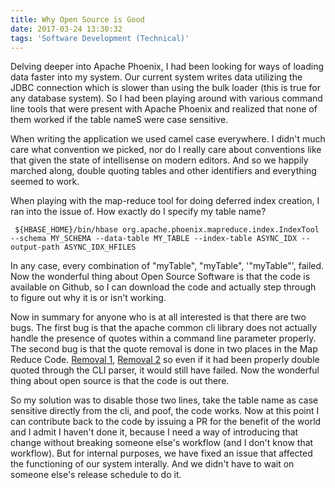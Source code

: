 ```yaml
---
title: Why Open Source is Good
date: 2017-03-24 13:30:32
tags: 'Software Development (Technical)'
---
```

Delving deeper into Apache Phoenix, I had been looking for ways of loading data faster into my system. Our current system writes data utilizing the JDBC connection which is slower than using the bulk loader (this is true for any database system). So I had been playing around with various command line tools that were present with Apache Phoenix and realized that none of them worked if the table nameS were case sensitive. 

When writing the application we used camel case everywhere. I didn't much care what convention we picked, nor do I really care about conventions like that given the state of intellisense on modern editors. And so we happily marched along, double quoting tables and other identifiers and everything seemed to work. 

When playing with the map-reduce tool for doing deferred index creation, I ran into the issue of. How exactly do I specify my table name?

` ${HBASE_HOME}/bin/hbase org.apache.phoenix.mapreduce.index.IndexTool
  --schema MY_SCHEMA --data-table MY_TABLE --index-table ASYNC_IDX
  --output-path ASYNC_IDX_HFILES`

  In any case, every combination of "myTable", \"myTable\", '\"myTable\"', failed. Now the wonderful thing about Open Source Software is that the code is available on Github, so I can download the code and actually step through to figure out why it is or isn't working.   

  Now in summary for anyone who is at all interested is that there are two bugs. The first bug is that the apache common cli library does not actually handle the presence of quotes within a command line parameter properly. The second bug is that the quote removal is done in two places in the Map Reduce Code. [Removal 1](https://github.com/apache/phoenix/blob/master/phoenix-core/src/main/java/org/apache/phoenix/mapreduce/index/IndexTool.java#L455), [Removal 2]((https://github.com/apache/phoenix/blob/master/phoenix-core/src/main/java/org/apache/phoenix/mapreduce/index/IndexTool.java#L455)) so even if it had been properly double quoted through the CLI parser, it would still have failed. Now the wonderful thing about open source is that the code is out there.

  So my solution was to disable those two lines, take the table name as case sensitive directly from the cli, and poof, the code works. Now at this point I can contribute back to the code by issuing a PR for the benefit of the world and I admit I haven't done it, because I need a way of introducing that change without breaking someone else's workflow (and I don't know that workflow). But for internal purposes, we have fixed an issue that affected the functioning of our system interally. And we didn't have to wait on someone else's release schedule to do it. 